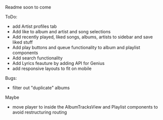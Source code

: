 Readme soon to come

ToDo:

- add Artist profiles tab
- Add like to album and artist and song selections
- Add recently played, liked songs, albums, artists to sidebar and save liked stuff
- Add play buttons and queue functionality to album and playlist components
- Add search functionality
- Add Lyrics feauture by adding API for Genius
- add responsive layouts to fit on mobile

Bugs:

- filter out "duplicate" albums

Maybe
- move player to inside the AlbumTracksView and Playlist components to avoid restructuring routing